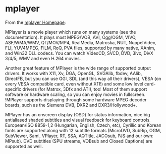 # mplayer #

From the [mplayer Homepage](http://www.mplayerhq.hu/):

MPlayer is a movie player which runs on many systems (see the documentation). It plays most MPEG/VOB, AVI, Ogg/OGM, VIVO, ASF/WMA/WMV, QT/MOV/MP4, RealMedia, Matroska, NUT, NuppelVideo, FLI, YUV4MPEG, FILM, RoQ, PVA files, supported by many native, XAnim, and Win32 DLL codecs. You can watch VideoCD, SVCD, DVD, 3ivx, DivX 3/4/5, WMV and even H.264 movies.

Another great feature of MPlayer is the wide range of supported output drivers. It works with X11, Xv, DGA, OpenGL, SVGAlib, fbdev, AAlib, DirectFB, but you can use GGI, SDL (and this way all their drivers), VESA (on every VESA compatible card, even without X11!) and some low level card-specific drivers (for Matrox, 3Dfx and ATI), too! Most of them support software or hardware scaling, so you can enjoy movies in fullscreen. !MPlayer supports displaying through some hardware MPEG decoder boards, such as the Siemens DVB, DXR2 and DXR3/Hollywood+.

MPlayer has an onscreen display (OSD) for status information, nice big antialiased shaded subtitles and visual feedback for keyboard controls. European/ISO 8859-1,2 (Hungarian, English, Czech, etc), Cyrillic and Korean fonts are supported along with 12 subtitle formats (MicroDVD, SubRip, OGM, SubViewer, Sami, VPlayer, RT, SSA, AQTitle, JACOsub, PJS and our own: MPsub). DVD subtitles (SPU streams, VOBsub and Closed Captions) are supported as well.